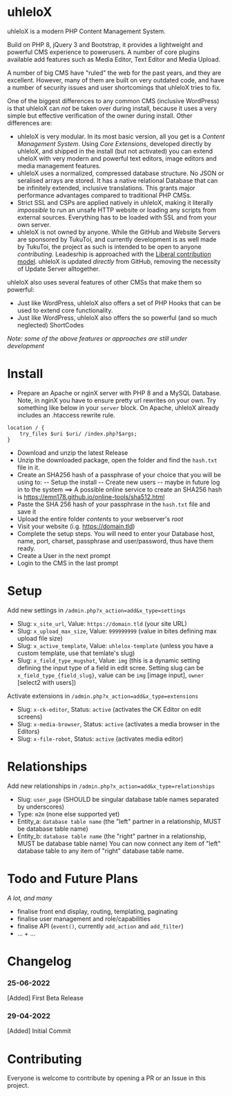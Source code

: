 # uhleloX

uhleloX is a modern PHP Content Management System.

Build on PHP 8, jQuery 3 and Bootstrap, it provides a lightweight and powerful CMS experience to powerusers.
A number of core plugins available add features such as Media Editor, Text Editor and Media Upload.

A number of big CMS have "ruled" the web for the past years, and they are excellent. However, many of them are built on very outdated code, and have a number of security issues and user shortcomings that uhleloX tries to fix.

One of the biggest differences to any common CMS (inclusive WordPress) is that uhleloX can *not* be taken over during install, because it uses a very simple but effective verification of the owner during install.
Other differences are: 
- uhleloX is very modular. In its most basic version, all you get is a *Content Management System*. Using *Core Extensions*, developed directly by uhleloX, and shipped in the install (but not activated) you can extend uheloX with very modern and powerful text editors, image editors and media management features.
- uhleloX uses a normalized, compressed database structure. No JSON or seralised arrays are stored. It has a native relational Database that can be infinitely extended, inclusive translations. This grants major performance advantages compared to traditional PHP CMSs.
- Strict SSL and CSPs are applied natively in uhleloX, making it literally *impossible* to run an unsafe HTTP website or loading any scripts from external sources. Everything has to be loaded with SSL and from your own server.
- uhleloX is not owned by anyone. While the GitHub and Website Servers are sponsored by TukuToi, and currently development is as well made by TukuToi, the project as such is intended to be open to anyone _contributing_. Leadesrhip is approached with the [Liberal contribution model](https://opensource.guide/leadership-and-governance/#what-are-some-of-the-common-governance-structures-for-open-source-projects). uhleloX is updated _directly_ from GitHub, removing the necessity of Update Server alltogether.

uhleloX also uses several features of other CMSs that make them so powerful:
- Just like WordPress, uhleloX also offers a set of PHP Hooks that can be used to extend core functionality.
- Just like WordPress, uhleloX also offers the so powerful (and so much neglected) ShortCodes

*Note: some of the above features or approaches are still under development*

# Install
- Prepare an Apache or nginX server with PHP 8 and a MySQL Database. 
Note, in nginX you have to ensure pretty url rewrites on your own. Try something like below in your `server` block. On Apache, uhleloX already includes an .htaccess rewrite rule.
```
location / {
	try_files $uri $uri/ /index.php?$args; 
}
```
- Download and unzip the latest Release
- Unzip the downloaded package, open the folder and find the `hash.txt` file in it.
- Create an SHA256 hash of a passphrase of your choice that you will be using to:
-- Setup the install
-- Create new users
-- maybe in future log in to the system
==> A possible online service to create an SHA256 hash is https://emn178.github.io/online-tools/sha512.html
- Paste the SHA 256 hash of your passphrase in the `hash.txt` file and save it
- Upload the entire folder *contents* to your webserver's *root*
- Visit your website (i.g. https://domain.tld)
- Complete the setup steps. You will need to enter your Database host, name, port, charset, passphrase and user/password, thus have them ready.
- Create a User in the next prompt
- Login to the CMS in the last prompt

# Setup
Add new settings in `/admin.php?x_action=add&x_type=settings`
- Slug: `x_site_url`, Value: `https://domain.tld` (your site URL)
- Slug: `x_upload_max_size`, Value: `999999999` (value in bites defining max upload file size)
- Slug: `x_active_template`, Value: `uhlelox-template` (unless you have a custom template, use that temlate's slug)
- Slug: `x_field_type_mugshot`, Value: `img` (this is a dynamic setting defining the input type of a field in edit scree. Setting slug can be `x_field_type_{field_slug}`, value can be `img` [image input], `owner` [select2 with users])

Activate extensions in `/admin.php?x_action=add&x_type=extensions`
- Slug: `x-ck-editor`, Status: `active` (activates the CK Editor on edit screens)
- Slug: `x-media-browser`, Status: `active` (activates a media browser in the Editors)
- Slug: `x-file-robot`, Status: `active` (activates media editor)

# Relationships
Add new relationships in `/admin.php?x_action=add&x_type=relationships`
- Slug: `user_page` (SHOULD be singular database table names separated by underscores)
- Type: `m2m` (none else supported yet)
- Entity_a: `database table name` (the "left" partner in a relationship, MUST be database table name)
- Entity_b: `database table name` (the "right" partner in a relationship, MUST be database table name)
You can now connect any item of "left" database table to any item of "right" database table name.

# Todo and Future Plans
*A lot, and many*
- finalise front end display, routing, templating, paginating
- finalise user management and role/capabilities
- finalise API (`event()`, currently `add_action` and `add_filter`)
- ... + ...

# Changelog

### 25-06-2022
[Added] First Beta Release

### 29-04-2022 
[Added] Initial Commit

# Contributing 

Everyone is welcome to contribute by opening a PR or an Issue in this project.